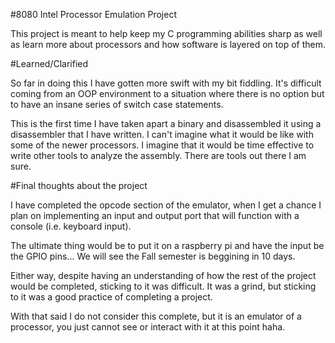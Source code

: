 #8080 Intel Processor Emulation Project

This project is meant to help keep my C programming abilities sharp 
as well as learn more about processors and how software is layered
on top of them.

#Learned/Clarified

So far in doing this I have gotten more swift with my bit fiddling. 
It's difficult coming from an OOP environment to a situation where
there is no option but to have an insane series of switch case 
statements.

This is the first time I have taken apart a binary and disassembled
it using a disassembler that I have written. I can't imagine what
it would be like with some of the newer processors. I imagine that
it would be time effective to write other tools to analyze the 
assembly. There are tools out there I am sure.

#Final thoughts about the project

I have completed the opcode section of the emulator, when I get a 
chance I plan on implementing an input and output port that will
function with a console (i.e. keyboard input). 

The ultimate thing would be to put it on a raspberry pi and have
the input be the GPIO pins... We will see the Fall semester is
beggining in 10 days. 

Either way, despite having an understanding of how the rest of 
the project would be completed, sticking to it was difficult. 
It was a grind, but sticking to it was a good practice of 
completing a project. 

With that said I do not consider this complete, but it is an
emulator of a processor, you just cannot see or interact with 
it at this point haha.
